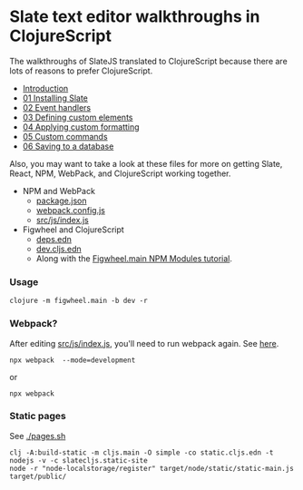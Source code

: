 # Slate text editor walkthroughs in ClojureScript

The walkthroughs of SlateJS translated to ClojureScript because there are lots of reasons to prefer ClojureScript.

* [Introduction](https://jeremyrsellars.github.io/slate-cljs-walkthroughs/)
* [01 Installing Slate](https://jeremyrsellars.github.io/slate-cljs-walkthroughs/w01.html)
* [02 Event handlers](https://jeremyrsellars.github.io/slate-cljs-walkthroughs/w02.html)
* [03 Defining custom elements](https://jeremyrsellars.github.io/slate-cljs-walkthroughs/w03.html)
* [04 Applying custom formatting](https://jeremyrsellars.github.io/slate-cljs-walkthroughs/w04.html)
* [05 Custom commands](https://jeremyrsellars.github.io/slate-cljs-walkthroughs/w05.html)
* [06 Saving to a database](https://jeremyrsellars.github.io/slate-cljs-walkthroughs/w06.html)

Also, you may want to take a look at these files for more on getting Slate, React, NPM, WebPack, and ClojureScript working together.

* NPM and WebPack
    * [package.json](package.json)
    * [webpack.config.js](webpack.config.js)
    * [src/js/index.js](src/js/index.js)
* Figwheel and ClojureScript
	* [deps.edn](deps.edn)
	* [dev.cljs.edn](dev.cljs.edn)
	* Along with the [Figwheel.main NPM Modules tutorial](https://figwheel.org/docs/npm.html).

### Usage

    clojure -m figwheel.main -b dev -r


### Webpack?

After editing [src/js/index.js](src/js/index.js), you'll need to run webpack again. See [here](https://figwheel.org/docs/npm.html#create-the-indexjs-file).

    npx webpack  --mode=development

or

    npx webpack


### Static pages

See [./pages.sh](./pages.sh)

    clj -A:build-static -m cljs.main -O simple -co static.cljs.edn -t nodejs -v -c slatecljs.static-site
    node -r "node-localstorage/register" target/node/static/static-main.js target/public/
